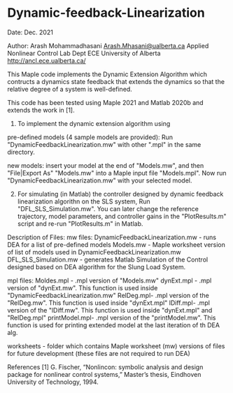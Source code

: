 # Dynamic-feedback-Linearization
Date: Dec. 2021

Author:
Arash Mohammadhasani <Arash.Mhasani@ualberta.ca>
Applied Nonlinear Control Lab 
Dept ECE
University of Alberta
http://ancl.ece.ualberta.ca/

This Maple code implements the Dynamic Extension Algorithm which contructs a dynamics state feedback that extends the dynamics 
so that the relative degree of a system is well-defined.

This code has been tested using Maple 2021 and Matlab 2020b and extends the work in [1].

1) To implement the dynamic extension algorithm using

pre-defined models (4 sample models are provided): Run "DynamicFeedbackLinearization.mw" with other ".mpl" in the same directory.

new models: insert your model at the end of "Models.mw", and then "File|Export As" "Models.mw" into a Maple input file "Models.mpl". Now run "DynamicFeedbackLinearization.mw" with your selected model.

2) For simulating (in Matlab) the controller designed by dynamic feedback linearization algorithn on the SLS system, Run "DFL_SLS_Simulation.mw". You can later 
change the reference trajectory, model parameters, and controller gains in the "PlotResults.m" script and re-run "PlotResults.m" in Matlab.

Description of Files:
mw files:
DynamicFeedbackLinearization.mw - runs DEA for a list of pre-defined models
Models.mw - Maple worksheet version of list of models used in DynamicFeedbackLinearization.mw 
DFL_SLS_Simulation.mw - generates Matlab Simulation of the Control designed based on DEA algorithm for the Slung Load System.

mpl files:
Moldes.mpl - .mpl version of "Models.mw"
dynExt.mpl - .mpl version of "dynExt.mw". This function is used inside "DynamicFeedbackLinearization.mw"
RelDeg.mpl- .mpl version of the "RelDeg.mw". This function is used inside "dynExt.mpl"
lDiff.mpl- .mpl version of the "lDiff.mw". This function is used inside "dynExt.mpl" and "RelDeg.mpl"
printModel.mpl- .mpl version of the "printModel.mw". This function is used for printing extended model at the last iteration of th DEA alg.

worksheets - folder which contains Maple worksheet (mw) versions of files for future development (these files are not required to run DEA)



References
[1] G. Fischer, “Nonlincon: symbolic analysis and design package for nonlinear control systems,” Master’s thesis, Eindhoven University of Technology, 1994.
